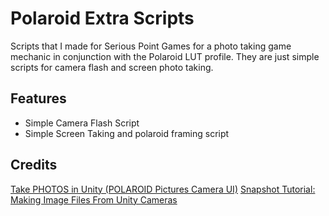 # Polaroid Extra Scripts

Scripts that I made for Serious Point Games for a photo taking game mechanic in conjunction with the Polaroid LUT profile. 
They are just simple scripts for camera flash and screen photo taking.

## Features
- Simple Camera Flash Script
- Simple Screen Taking and polaroid framing script

## Credits
[Take PHOTOS in Unity (POLAROID Pictures Camera UI)](https://www.youtube.com/watch?v=8LrTtfZedOk)
[Snapshot Tutorial: Making Image Files From Unity Cameras](https://www.youtube.com/watch?v=d-56p770t0U)
